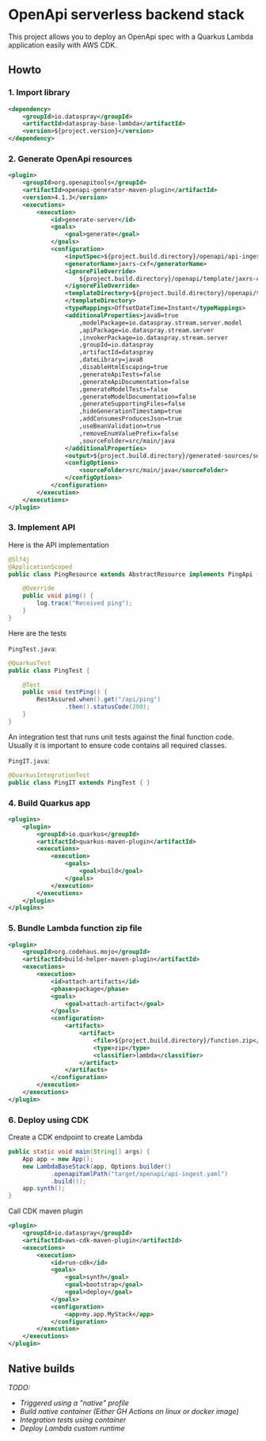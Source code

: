 # OpenApi serverless backend stack

This project allows you to deploy an OpenApi spec with a Quarkus Lambda application easily with AWS CDK.

## Howto

### 1. Import library

```xml
<dependency>
    <groupId>io.dataspray</groupId>
    <artifactId>dataspray-base-lambda</artifactId>
    <version>${project.version}</version>
</dependency>
```

### 2. Generate OpenApi resources

```xml
<plugin>
    <groupId>org.openapitools</groupId>
    <artifactId>openapi-generator-maven-plugin</artifactId>
    <version>4.1.3</version>
    <executions>
        <execution>
            <id>generate-server</id>
            <goals>
                <goal>generate</goal>
            </goals>
            <configuration>
                <inputSpec>${project.build.directory}/openapi/api-ingest.yaml</inputSpec>
                <generatorName>jaxrs-cxf</generatorName>
                <ignoreFileOverride>
                    ${project.build.directory}/openapi/template/jaxrs-cxf/.openapi-generator-ignore
                </ignoreFileOverride>
                <templateDirectory>${project.build.directory}/openapi/template/jaxrs-cxf
                </templateDirectory>
                <typeMappings>OffsetDateTime=Instant</typeMappings>
                <additionalProperties>java8=true
                    ,modelPackage=io.dataspray.stream.server.model
                    ,apiPackage=io.dataspray.stream.server
                    ,invokerPackage=io.dataspray.stream.server
                    ,groupId=io.dataspray
                    ,artifactId=dataspray
                    ,dateLibrary=java8
                    ,disableHtmlEscaping=true
                    ,generateApiTests=false
                    ,generateApiDocumentation=false
                    ,generateModelTests=false
                    ,generateModelDocumentation=false
                    ,generateSupportingFiles=false
                    ,hideGenerationTimestamp=true
                    ,addConsumesProducesJson=true
                    ,useBeanValidation=true
                    ,removeEnumValuePrefix=false
                    ,sourceFolder=src/main/java
                </additionalProperties>
                <output>${project.build.directory}/generated-sources/server</output>
                <configOptions>
                    <sourceFolder>src/main/java</sourceFolder>
                </configOptions>
            </configuration>
        </execution>
    </executions>
</plugin>
```

### 3. Implement API

Here is the API implementation

```java
@Slf4j
@ApplicationScoped
public class PingResource extends AbstractResource implements PingApi {

    @Override
    public void ping() {
        log.trace("Received ping");
    }
}
```

Here are the tests

`PingTest.java`:

```java
@QuarkusTest
public class PingTest {

    @Test
    public void testPing() {
        RestAssured.when().get("/api/ping")
                .then().statusCode(200);
    }
}
```

An integration test that runs unit tests against the final function code. Usually it is important to ensure code
contains all required classes.

`PingIT.java`:

```java
@QuarkusIntegrationTest
public class PingIT extends PingTest { }
```

### 4. Build Quarkus app

```xml
<plugins>
    <plugin>
        <groupId>io.quarkus</groupId>
        <artifactId>quarkus-maven-plugin</artifactId>
        <executions>
            <execution>
                <goals>
                    <goal>build</goal>
                </goals>
            </execution>
        </executions>
    </plugin>
</plugins>
```

### 5. Bundle Lambda function zip file

```xml
<plugin>
    <groupId>org.codehaus.mojo</groupId>
    <artifactId>build-helper-maven-plugin</artifactId>
    <executions>
        <execution>
            <id>attach-artifacts</id>
            <phase>package</phase>
            <goals>
                <goal>attach-artifact</goal>
            </goals>
            <configuration>
                <artifacts>
                    <artifact>
                        <file>${project.build.directory}/function.zip</file>
                        <type>zip</type>
                        <classifier>lambda</classifier>
                    </artifact>
                </artifacts>
            </configuration>
        </execution>
    </executions>
</plugin>
```

### 6. Deploy using CDK

Create a CDK endpoint to create Lambda

```java
public static void main(String[] args) {
    App app = new App();
    new LambdaBaseStack(app, Options.builder()
            .openapiYamlPath("target/openapi/api-ingest.yaml")
            .build());
    app.synth();
}
```

Call CDK maven plugin

```xml
<plugin>
    <groupId>io.dataspray</groupId>
    <artifactId>aws-cdk-maven-plugin</artifactId>
    <executions>
        <execution>
            <id>run-cdk</id>
            <goals>
                <goal>synth</goal>
                <goal>bootstrap</goal>
                <goal>deploy</goal>
            </goals>
            <configuration>
                <app>my.app.MyStack</app>
            </configuration>
        </execution>
    </executions>
</plugin>
```

## Native builds

_TODO:_

- _Triggered using a "native" profile_
- _Build native container (Either GH Actions on linux or docker image)_
- _Integration tests using container_
- _Deploy Lambda custom runtime_
